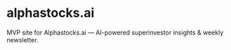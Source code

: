 # alphastocks.ai
MVP site for Alphastocks.ai — AI-powered superinvestor insights &amp; weekly newsletter.
